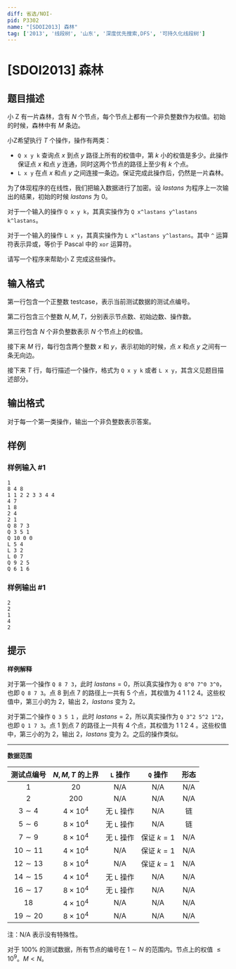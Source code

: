 ```yaml
---
diff: 省选/NOI-
pid: P3302
name: "[SDOI2013] 森林"
tag: ['2013', '线段树', '山东', '深度优先搜索,DFS', '可持久化线段树']
---
```

# [SDOI2013] 森林
## 题目描述

小 Z 有一片森林，含有 $N$ 个节点，每个节点上都有一个非负整数作为权值。初始的时候，森林中有 $M$ 条边。

小Z希望执行 $T$ 个操作，操作有两类：

 - `Q x y k` 查询点 $x$ 到点 $y$ 路径上所有的权值中，第 $k$ 小的权值是多少。此操作保证点 $x$ 和点 $y$ 连通，同时这两个节点的路径上至少有 $k$ 个点。
 - `L x y` 在点 $x$ 和点 $y$ 之间连接一条边。保证完成此操作后，仍然是一片森林。

为了体现程序的在线性，我们把输入数据进行了加密。设 $lastans$ 为程序上一次输出的结果，初始的时候 $lastans$ 为 $0$。

对于一个输入的操作 `Q x y k`，其真实操作为 `Q x^lastans y^lastans k^lastans`。

对于一个输入的操作 `L x y`，其真实操作为 `L x^lastans y^lastans`。其中 `^` 运算符表示异或，等价于 Pascal 中的 `xor` 运算符。

请写一个程序来帮助小 Z 完成这些操作。
## 输入格式

第一行包含一个正整数 $\mathrm{testcase}$，表示当前测试数据的测试点编号。

第二行包含三个整数 $N,M,T$，分别表示节点数、初始边数、操作数。

第三行包含 $N$ 个非负整数表示 $N$ 个节点上的权值。

接下来 $M$ 行，每行包含两个整数 $x$ 和 $y$，表示初始的时候，点 $x$ 和点 $y$ 之间有一条无向边。

接下来 $T$ 行，每行描述一个操作，格式为 `Q x y k` 或者 `L x y`，其含义见题目描述部分。
## 输出格式

对于每一个第一类操作，输出一个非负整数表示答案。
## 样例

### 样例输入 #1
```
1
8 4 8
1 1 2 2 3 3 4 4
4 7
1 8
2 4
2 1
Q 8 7 3
Q 3 5 1
Q 10 0 0
L 5 4
L 3 2
L 0 7
Q 9 2 5
Q 6 1 6
```
### 样例输出 #1
```
2 
2
1
4
2
```
## 提示

**样例解释**

对于第一个操作 `Q 8 7 3`，此时 $lastans=0$，所以真实操作为 `Q 8^0 7^0 3^0`，也即 `Q 8 7 3`。点 $8$ 到点 $7$ 的路径上一共有 $5$ 个点，其权值为 $4\ 1\ 1\ 2\ 4$。这些权值中，第三小的为 $2$，输出 $2$，$lastans$ 变为 $2$。

对于第二个操作 `Q 3 5 1` ，此时 $lastans=2$，所以真实操作为 `Q 3^2 5^2 1^2`，也即 `Q 1 7 3`。点 $1$ 到点 $7$ 的路径上一共有 $4$ 个点，其权值为 $1\ 1\ 2\ 4$ 。这些权值中，第三小的为 $2$，输出 $2$，$lastans$ 变为 $2$。之后的操作类似。

-----
**数据范围**

| 测试点编号  | $N,M,T$ 的上界 |  `L` 操作   |  `Q` 操作  | 形态 |
| :---------: | :------------: | :---------: | :--------: | :--: |
|     $1$     |      $20$      |     N/A     |    N/A     | N/A  |
|     $2$     |     $200$      |     N/A     |    N/A     | N/A  |
|  $3\sim 4$  | $4\times 10^4$ | 无 `L` 操作 |    N/A     |  链  |
|  $5\sim 6$  | $8\times 10^4$ | 无 `L` 操作 |    N/A     |  链  |
|  $7\sim 9$  | $8\times 10^4$ | 无 `L` 操作 | 保证 $k=1$ | N/A  |
| $10\sim 11$ | $4\times 10^4$ |     N/A     | 保证 $k=1$ | N/A  |
| $12\sim 13$ | $8\times 10^4$ |     N/A     | 保证 $k=1$ | N/A  |
| $14\sim 15$ | $4\times 10^4$ | 无 `L` 操作 |    N/A     | N/A  |
| $16\sim 17$ | $8\times 10^4$ | 无 `L` 操作 |    N/A     | N/A  |
|    $18$     | $4\times 10^4$ |     N/A     |    N/A     | N/A  |
| $19\sim 20$ | $8\times 10^4$ |     N/A     |    N/A     | N/A  |

注：N/A 表示没有特殊性。

对于 $100\%$ 的测试数据，所有节点的编号在 $1\sim N$ 的范围内。节点上的权值 $\le 10^9$。$M<N$。
